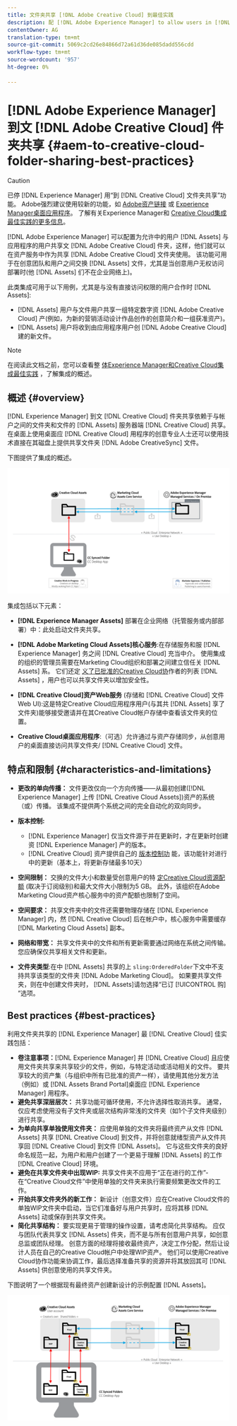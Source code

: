 ```yaml
---
title: 文件夹共享 [!DNL Adobe Creative Cloud] 到最佳实践
description: 配 [!DNL Adobe Experience Manager] to allow users in [!DNL Experience Manager Assets] 置与Adobe Creative Cloud(CC)用户交换文件夹。
contentOwner: AG
translation-type: tm+mt
source-git-commit: 5069c2cd26e84866d72a61d36de085dadd556cdd
workflow-type: tm+mt
source-wordcount: '957'
ht-degree: 0%

---
```



# [!DNL Adobe Experience Manager] 到文 [!DNL Adobe Creative Cloud] 件夹共享 {#aem-to-creative-cloud-folder-sharing-best-practices}

>[!CAUTION]
>
>已停 [!DNL Experience Manager] 用“到 [!DNL Creative Cloud] 文件夹共享”功能。 Adobe强烈建议使用较新的功能，如 [Adobe资产链接](https://helpx.adobe.com/cn/enterprise/using/adobe-asset-link.html) 或 [Experience Manager桌面应用程序](https://docs.adobe.com/content/help/en/experience-manager-desktop-app/using/using.html)。 了解有关Experience Manager和 [Creative Cloud集成最佳实践的更多信息](/help/assets/aem-cc-integration-best-practices.md)。

[!DNL Adobe Experience Manager] 可以配置为允许中的用户 [!DNL Assets] 与应用程序的用户共享文 [!DNL Adobe Creative Cloud] 件夹，这样，他们就可以在资产服务中作为共享 [!DNL Adobe Creative Cloud] 文件夹使用。 该功能可用于在创意团队和用户之间交换 [!DNL Assets] 文件，尤其是当创意用户无权访问部署时(他 [!DNL Assets] 们不在企业网络上)。

此类集成可用于以下用例，尤其是与没有直接访问权限的用户合作时 [!DNL Assets]:

* [!DNL Assets] 用户与文件用户共享一组特定数字资 [!DNL Adobe Creative Cloud] 产(例如，为新的营销活动设计作品创作的创意简介和一组获准资产)。
* [!DNL Assets] 用户将收到由应用程序用户创 [!DNL Adobe Creative Cloud] 建的新文件。

>[!NOTE]
>
>在阅读此文档之前，您可以查看整 [体Experience Manager和Creative Cloud集成最佳实践](/help/assets/aem-cc-integration-best-practices.md) ，了解集成的概述。

## 概述 {#overview}

[!DNL Experience Manager] 到文 [!DNL Creative Cloud] 件夹共享依赖于与帐户之间的文件夹和文件的 [!DNL Assets] 服务器端 [!DNL Creative Cloud] 共享。 在桌面上使用桌面应 [!DNL Creative Cloud] 用程序的创意专业人士还可以使用技术直接在其磁盘上提供共享文件夹 [!DNL Adobe CreativeSync] 文件。

下图提供了集成的概述。

![chlimage_1-179](assets/chlimage_1-406.png)

集成包括以下元素：

* **[!DNL Experience Manager Assets]** 部署在企业网络（托管服务或内部部署）中：此处启动文件夹共享。
* **[!DNL Adobe Marketing Cloud Assets]核心服务**:在存储服务和服 [!DNL Experience Manager] 务之间 [!DNL Creative Cloud] 充当中介。 使用集成的组织的管理员需要在Marketing Cloud组织和部署之间建立信任关 [!DNL Assets] 系。 它们还定 [义了已批准的Creative Cloud协](https://docs.adobe.com/content/help/en/core-services/interface/assets/t-admin-add-cc-user.html)作者的列表 [!DNL Assets] ，用户也可以共享文件夹以增加安全性。

* **[!DNL Creative Cloud]资产Web服务** (存储和 [!DNL Creative Cloud] 文件Web UI):这是特定Creative Cloud应用程序用户(与其共 [!DNL Assets] 享了文件夹)能够接受邀请并在其Creative Cloud帐户存储中查看该文件夹的位置。
* **Creative Cloud桌面应用程序**:（可选）允许通过与资产存储同步，从创意用户的桌面直接访问共享文件夹/ [!DNL Creative Cloud] 文件。

## 特点和限制 {#characteristics-and-limitations}

* **更改的单向传播：** 文件更改仅向一个方向传播——从最初创建([!DNL Experience Manager] 上传 [!DNL Creative Cloud Assets])资产的系统（或）传播。 该集成不提供两个系统之间的完全自动化的双向同步。
* **版本控制:**

   * [!DNL Experience Manager] 仅当文件源于并在更新时，才在更新时创建资 [!DNL Experience Manager] 产的版本。
   * [!DNL Creative Cloud] 资产提供自己的 [版本控制功](https://helpx.adobe.com/creative-cloud/help/versioning-faq.html) 能，该功能针对进行中的更新（基本上，将更新存储最多10天）

* **空间限制：** 交换的文件大小和数量受创意用户的特 [定Creative Cloud资源配额](https://helpx.adobe.com/creative-cloud/kb/file-storage-quota.html) (取决于订阅级别)和最大文件大小限制为5 GB。 此外，该组织在Adobe Marketing Cloud资产核心服务中的资产配额也限制了空间。

* **空间要求：** 共享文件夹中的文件还需要物理存储在 [!DNL Experience Manager] 内，然 [!DNL Creative Cloud] 后在帐户中，核心服务中需要缓存 [!DNL Marketing Cloud Assets] 副本。
* **网络和带宽：** 共享文件夹中的文件和所有更新需要通过网络在系统之间传输。 您应确保仅共享相关文件和更新。
* **文件夹类型**:在中 [!DNL Assets] 共享的上 `sling:OrderedFolder`下文中不支持共享该类型的文件夹 [!DNL Adobe Marketing Cloud]。 如果要共享文件夹，则在中创建文件夹时， [!DNL Assets]请勿选择“已订 [!UICONTROL 购] ”选项。

## Best practices {#best-practices}

利用文件夹共享的 [!DNL Experience Manager] 最 [!DNL Creative Cloud] 佳实践包括：

* **卷注意事项：**[!DNL Experience Manager] 并 [!DNL Creative Cloud] 且应使用文件夹共享来共享较少的文件，例如，与特定活动或活动相关的文件。 要共享较大的资产集（与组织中所有已批准的资产一样），请使用其他分发方法（例如）或 [!DNL Assets Brand Portal]桌面应 [!DNL Experience Manager] 用程序。
* **避免共享深层层次：** 共享功能可循环使用，不允许选择性取消共享。 通常，仅应考虑使用没有子文件夹或层次结构非常浅的文件夹（如1个子文件夹级别）进行共享。
* **为单向共享单独使用文件夹：** 应使用单独的文件夹将最终资产从文件 [!DNL Assets] 共享 [!DNL Creative Cloud] 到文件，并将创意就绪型资产从文件共享回 [!DNL Creative Cloud] 到文件 [!DNL Assets]。 它与这些文件夹的良好命名规范一起，为用户和用户创建了一个更易于理解 [!DNL Assets] 的工作 [!DNL Creative Cloud] 环境。
* **避免在共享文件夹中出现WIP:** 共享文件夹不应用于“正在进行的工作”-在“Creative Cloud文件”中使用单独的文件夹来执行需要频繁更改文件的工作。
* **开始共享文件夹外的新工作：** 新设计（创意文件）应在Creative Cloud文件的单独WIP文件夹中启动，当它们准备好与用户共享时，应将其移 [!DNL Assets] 动或保存到共享文件夹。
* **简化共享结构：** 要实现更易于管理的操作设置，请考虑简化共享结构。 应仅与团队代表共享文 [!DNL Assets] 件夹，而不是与所有创意用户共享，如创意总监或团队经理。 创意方面的经理将接收最终资产，决定工作分配，然后让设计人员在自己的Creative Cloud帐户中处理WIP资产。 他们可以使用Creative Cloud协作功能来协调工作，最后选择准备共享的资源并将其放回其可 [!DNL Assets] 供创意使用的共享文件夹。

下图说明了一个根据现有最终资产创建新设计的示例配置 [!DNL Assets]。

![chlimage_1-180](assets/chlimage_1-407.png)

